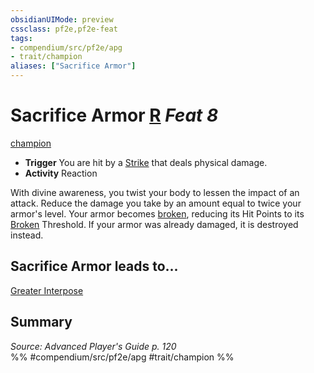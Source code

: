 ```yaml
---
obsidianUIMode: preview
cssclass: pf2e,pf2e-feat
tags:
- compendium/src/pf2e/apg
- trait/champion
aliases: ["Sacrifice Armor"]
---
```

# Sacrifice Armor  [R](rules/core-rulebook/chapter-9-playing-the-game.md#Actions "Reaction") *Feat 8*  
[champion](rules/traits/champion.md)  

- **Trigger** You are hit by a [Strike](rules/actions/strike.md) that deals physical damage.
- **Activity** Reaction

With divine awareness, you twist your body to lessen the impact of an attack. Reduce the damage you take by an amount equal to twice your armor's level. Your armor becomes [broken](rules/conditions.md#Broken), reducing its Hit Points to its [Broken](rules/conditions.md#Broken) Threshold. If your armor was already damaged, it is destroyed instead.

## Sacrifice Armor leads to...

[Greater Interpose](compendium/feats/greater-interpose-apg.md)

## Summary

*Source: Advanced Player's Guide p. 120*  
%% #compendium/src/pf2e/apg #trait/champion %%